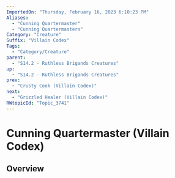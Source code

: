 ```yaml
---
ImportedOn: "Thursday, February 16, 2023 6:10:23 PM"
Aliases:
  - "Cunning Quartermaster"
  - "Cunning Quartermasters"
Category: "Creature"
Suffix: "Villain Codex"
Tags:
  - "Category/Creature"
parent:
  - "S14.2 - Ruthless Brigands Creatures"
up:
  - "S14.2 - Ruthless Brigands Creatures"
prev:
  - "Crusty Cook (Villain Codex)"
next:
  - "Grizzled Healer (Villain Codex)"
RWtopicId: "Topic_3741"
---
```

# Cunning Quartermaster (Villain Codex)
## Overview
